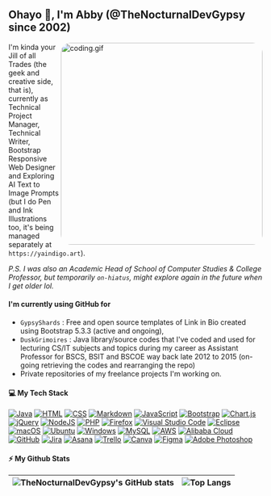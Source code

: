 ## Ohayo 👋, I'm Abby (@TheNocturnalDevGypsy since 2002)

<img align="right" alt="coding.gif" style="border-radius:20px" src="https://user-images.githubusercontent.com/74038190/212750996-938b257b-266c-45a7-9af7-655341c0f58b.gif" width="400" />

I'm kinda your Jill of all Trades (the geek and creative side, that is), currently as Technical Project Manager, Technical Writer, Bootstrap Responsive Web Designer and Exploring AI Text to Image Prompts (but I do Pen and Ink Illustrations too, it's being managed separately at `https://yaindigo.art`).  

_P.S. I was also an Academic Head of School of Computer Studies & College Professor, but temporarily `on-hiatus`, might explore again in the future when I get older lol._

#### I'm currently using GitHub for
- `GypsyShards` : Free and open source templates of Link in Bio created using Bootstrap 5.3.3 (active and ongoing),
- `DuskGrimoires` : Java library/source codes that I've coded and used for lecturing CS/IT subjects and topics during my career as Assistant Professor for BSCS, BSIT and BSCOE way back late 2012 to 2015 (on-going retrieving the codes and rearranging the repo)
- Private repositories of my freelance projects I'm working on.

#### 💻 My Tech Stack
[![Java](https://img.shields.io/badge/Java-%23ED8B00.svg?logo=openjdk&logoColor=white)](#)
[![HTML](https://img.shields.io/badge/HTML-%23E34F26.svg?logo=html5&logoColor=white)](#)
[![CSS](https://img.shields.io/badge/CSS-1572B6?logo=css3&logoColor=fff)](#)
[![Markdown](https://img.shields.io/badge/Markdown-%23000000.svg?logo=markdown&logoColor=white)](#)
[![JavaScript](https://img.shields.io/badge/JavaScript-F7DF1E?logo=javascript&logoColor=000)](#)
[![Bootstrap](https://img.shields.io/badge/Bootstrap-7952B3?logo=bootstrap&logoColor=fff)](#)
[![Chart.js](https://img.shields.io/badge/Chart.js-FF6384?logo=chartdotjs&logoColor=fff)](#)
[![jQuery](https://img.shields.io/badge/jQuery-0769AD?logo=jquery&logoColor=fff)](#)
[![NodeJS](https://img.shields.io/badge/Node.js-6DA55F?logo=node.js&logoColor=white)](#)
[![PHP](https://img.shields.io/badge/php-%23777BB4.svg?&logo=php&logoColor=white)](#)
[![Firefox](https://img.shields.io/badge/Firefox-FF7139?logo=Firefox&logoColor=white)](#)
[![Visual Studio Code](https://custom-icon-badges.demolab.com/badge/Visual%20Studio%20Code-0078d7.svg?logo=vsc&logoColor=white)](#)
[![Eclipse](https://img.shields.io/badge/Eclipse-FE7A16.svg?logo=Eclipse&logoColor=white)](#)
[![macOS](https://img.shields.io/badge/macOS-000000?logo=apple&logoColor=F0F0F0)](#)
[![Ubuntu](https://img.shields.io/badge/Ubuntu-E95420?logo=ubuntu&logoColor=white)](#)
[![Windows](https://custom-icon-badges.demolab.com/badge/Windows-0078D6?logo=windows11&logoColor=white)](#)
[![MySQL](https://img.shields.io/badge/MySQL-4479A1?logo=mysql&logoColor=fff)](#)
[![AWS](https://img.shields.io/badge/AWS-%23FF9900.svg?logo=amazon-web-services&logoColor=white)](#)
[![Alibaba Cloud](https://img.shields.io/badge/AlibabaCloud-%23FF6701.svg?logo=alibabacloud&logoColor=white)](#)
[![GitHub](https://img.shields.io/badge/GitHub-%23121011.svg?logo=github&logoColor=white)](#)
[![Jira](https://img.shields.io/badge/Jira-0052CC?logo=jira&logoColor=fff)](#)
[![Asana](https://img.shields.io/badge/Asana-F06A6A?logo=asana&logoColor=fff)](#)
[![Trello](https://img.shields.io/badge/Trello-0052CC?logo=trello&logoColor=fff)](#)
[![Canva](https://img.shields.io/badge/Canva-%2300C4CC.svg?&logo=Canva&logoColor=white)](#)
[![Figma](https://img.shields.io/badge/Figma-F24E1E?logo=figma&logoColor=white)](#)
[![Adobe Photoshop](https://img.shields.io/badge/Adobe%20Photoshop-31A8FF?logo=Adobe%20Photoshop&logoColor=black)](#)
<!-- 
#### 💻 Programming, Web Design and Development, IDEs, Databases and Environment
<p>
  <img src="https://www.cdnlogo.com/logos/f/80/fontawesome.svg" alt="fontawesome" width="23" height="23" />
  <img src="https://avatars.githubusercontent.com/u/90905687?s=200&v=4" alt="lineicons" width="23" height="23" />
  <img src="https://uxwing.com/wp-content/themes/uxwing/download/file-and-folder-type/file-asp-color-red-icon.svg" alt="classic asp" width="23" height="23" />
  <img src="https://cdn.jsdelivr.net/gh/devicons/devicon@latest/icons/dreamweaver/dreamweaver-original.svg" alt="dreamweaver" width="23" height="23" />
  <img src="https://cdn.jsdelivr.net/gh/devicons/devicon@latest/icons/microsoftsqlserver/microsoftsqlserver-plain.svg" alt="sqlserver" width="23" height="23" />
  <img src="https://cdn.jsdelivr.net/gh/devicons/devicon@latest/icons/apache/apache-original.svg" alt="apache" width="23" height="23" />
  <img src="https://www.cdnlogo.com/logos/w/40/windows-server-2.svg" alt="windows server" width="23" height="23" />
</p> 

#### Project Management, Version Tracking/Control, Technical Documentation, UI/UX and Graphic Design
<p>
  <img src="https://www.cdnlogo.com/logos/m/48/microsoft-project-2019-present.svg" alt="microsoft project" width="23" height="23" />
  <img src="https://www.cdnlogo.com/logos/m/38/microsoft-visio.svg" alt="microsoft visio" width="23" height="23" />
  <img src="https://cdn.jsdelivr.net/gh/devicons/devicon@latest/icons/confluence/confluence-original.svg" alt="confluence" width="23" height="23" />
  <img src="https://www.cdnlogo.com/logos/m/94/microsoft-sharepoint.svg" alt="sharepoint" width="23" height="23" />
  <img src="https://cdn.jsdelivr.net/gh/devicons/devicon@latest/icons/notion/notion-original.svg" alt="notion" width="23" height="23" />
  <img src="https://www.cdnlogo.com/logos/w/93/wikia.svg" alt="wikia" width="23" height="23" />
</p> -->

#### ⚡ My Github Stats

| ![TheNocturnalDevGypsy's GitHub stats](https://github-readme-stats.vercel.app/api?username=thenocturnaldevgypsy&rank_icon=github&show_icons=true&theme=transparent&hide_border=true&include_all_commits=true) | ![Top Langs](https://github-readme-stats.vercel.app/api/top-langs/?username=thenocturnaldevgypsy&layout=compact&theme=transparent&hide_border=true) |
| ------------- | ------------- |

<!---
thenocturnaldevgypsy/thenocturnaldevgypsy is a ✨ special ✨ repository because its `README.md` (this file) appears on your GitHub profile.
You can click the Preview link to take a look at your changes.
--->
